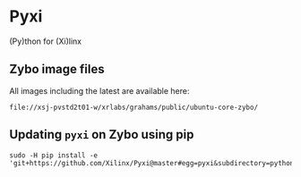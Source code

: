 # Pyxi
(Py)thon for (Xi)linx


## Zybo image files

All images including the latest are available here: 
```
file://xsj-pvstd2t01-w/xrlabs/grahams/public/ubuntu-core-zybo/
```

## Updating `pyxi` on Zybo using pip 

```
sudo -H pip install -e 'git+https://github.com/Xilinx/Pyxi@master#egg=pyxi&subdirectory=python'
```
